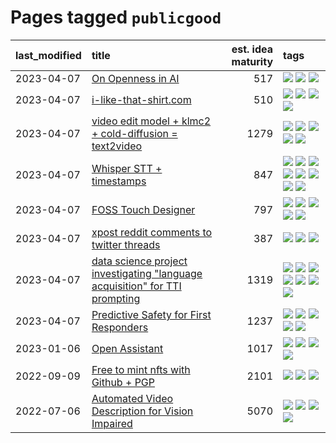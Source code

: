 # Pages tagged `publicgood`

|last_modified|title|est. idea maturity|tags
|:---|:---|---:|:---|
|2023-04-07|[On Openness in AI](../on_openness_in_ai.md)|517|[![](https://img.shields.io/badge/tag-alignment-fe4dc)](../tags/alignment.md) [![](https://img.shields.io/badge/tag-publication-1043a5)](../tags/publication.md) [![](https://img.shields.io/badge/tag-publicgood-35b163)](../tags/publicgood.md)|
|2023-04-07|[i-like-that-shirt.com](../ilikethatshirt.com.md)|510|[![](https://img.shields.io/badge/tag-accessibility-496a1)](../tags/accessibility.md) [![](https://img.shields.io/badge/tag-completed-ea1833)](../tags/completed.md) [![](https://img.shields.io/badge/tag-publicgood-35b163)](../tags/publicgood.md) [![](https://img.shields.io/badge/tag-tooling-6013c8)](../tags/tooling.md)|
|2023-04-07|[video edit model + klmc2 + cold-diffusion = text2video](../video-edit-model-over-init-video.md)|1279|[![](https://img.shields.io/badge/tag-animation-d5ffe)](../tags/animation.md) [![](https://img.shields.io/badge/tag-meta-35d420)](../tags/meta.md) [![](https://img.shields.io/badge/tag-publicgood-35b163)](../tags/publicgood.md) [![](https://img.shields.io/badge/tag-stability-32d44f)](../tags/stability.md) [![](https://img.shields.io/badge/tag-tooling-6013c8)](../tags/tooling.md)|
|2023-04-07|[Whisper STT + timestamps](../whisper-stt-plus-timestamps.md)|847|[![](https://img.shields.io/badge/tag-colab-a68128)](../tags/colab.md) [![](https://img.shields.io/badge/tag-dataset-f14da)](../tags/dataset.md) [![](https://img.shields.io/badge/tag-experimental-92ab1c)](../tags/experimental.md) [![](https://img.shields.io/badge/tag-meta-35d420)](../tags/meta.md) [![](https://img.shields.io/badge/tag-prompting-c6963e)](../tags/prompting.md) [![](https://img.shields.io/badge/tag-publicgood-35b163)](../tags/publicgood.md) [![](https://img.shields.io/badge/tag-stability-32d44f)](../tags/stability.md) [![](https://img.shields.io/badge/tag-tooling-6013c8)](../tags/tooling.md)|
|2023-04-07|[FOSS Touch Designer](../FOSS_touch_designer.md)|797|[![](https://img.shields.io/badge/tag-alignment-fe4dc)](../tags/alignment.md) [![](https://img.shields.io/badge/tag-animation-d5ffe)](../tags/animation.md) [![](https://img.shields.io/badge/tag-publicgood-35b163)](../tags/publicgood.md) [![](https://img.shields.io/badge/tag-tooling-6013c8)](../tags/tooling.md) [![](https://img.shields.io/badge/tag-wip-48fb29)](../tags/wip.md)|
|2023-04-07|[xpost reddit comments to twitter threads](../reddit2twitter.md)|387|[![](https://img.shields.io/badge/tag-experimental-92ab1c)](../tags/experimental.md) [![](https://img.shields.io/badge/tag-publicgood-35b163)](../tags/publicgood.md) [![](https://img.shields.io/badge/tag-tooling-6013c8)](../tags/tooling.md)|
|2023-04-07|[data science project investigating "language acquisition" for TTI prompting](../tti_language_aqcuisition.md)|1319|[![](https://img.shields.io/badge/tag-alignment-fe4dc)](../tags/alignment.md) [![](https://img.shields.io/badge/tag-dataset-f14da)](../tags/dataset.md) [![](https://img.shields.io/badge/tag-experimental-92ab1c)](../tags/experimental.md) [![](https://img.shields.io/badge/tag-prompting-c6963e)](../tags/prompting.md) [![](https://img.shields.io/badge/tag-publication-1043a5)](../tags/publication.md) [![](https://img.shields.io/badge/tag-publicgood-35b163)](../tags/publicgood.md) [![](https://img.shields.io/badge/tag-stability-32d44f)](../tags/stability.md)|
|2023-04-07|[Predictive Safety for First Responders](../safety-officer.md)|1237|[![](https://img.shields.io/badge/tag-completed-ea1833)](../tags/completed.md) [![](https://img.shields.io/badge/tag-dataset-f14da)](../tags/dataset.md) [![](https://img.shields.io/badge/tag-publication-1043a5)](../tags/publication.md) [![](https://img.shields.io/badge/tag-publicgood-35b163)](../tags/publicgood.md) [![](https://img.shields.io/badge/tag-wip-48fb29)](../tags/wip.md)|
|2023-01-06|[Open Assistant](../open-assistant.md)|1017|[![](https://img.shields.io/badge/tag-accessibility-496a1)](../tags/accessibility.md) [![](https://img.shields.io/badge/tag-publicgood-35b163)](../tags/publicgood.md) [![](https://img.shields.io/badge/tag-stability-32d44f)](../tags/stability.md) [![](https://img.shields.io/badge/tag-wip-48fb29)](../tags/wip.md)|
|2022-09-09|[Free to mint nfts with Github + PGP](../free-to-mint-nfts_git_plus_pgp.md)|2101|[![](https://img.shields.io/badge/tag-publicgood-35b163)](../tags/publicgood.md) [![](https://img.shields.io/badge/tag-tooling-6013c8)](../tags/tooling.md) [![](https://img.shields.io/badge/tag-wip-48fb29)](../tags/wip.md)|
|2022-07-06|[Automated Video Description for Vision Impaired](../automated-video-description.md)|5070|[![](https://img.shields.io/badge/tag-accessibility-496a1)](../tags/accessibility.md) [![](https://img.shields.io/badge/tag-dataset-f14da)](../tags/dataset.md) [![](https://img.shields.io/badge/tag-foundation-5e378d)](../tags/foundation.md) [![](https://img.shields.io/badge/tag-publicgood-35b163)](../tags/publicgood.md)|